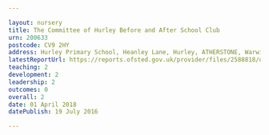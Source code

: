 ```yaml
---

layout: nursery
title: The Committee of Hurley Before and After School Club
urn: 200633
postcode: CV9 2HY
address: Hurley Primary School, Heanley Lane, Hurley, ATHERSTONE, Warwickshire, CV9 2HY
latestReportUrl: https://reports.ofsted.gov.uk/provider/files/2588818/urn/200633.pdf
teaching: 2
development: 2
leadership: 2
outcomes: 0
overall: 2
date: 01 April 2018 
datePublish: 19 July 2016

---
```

